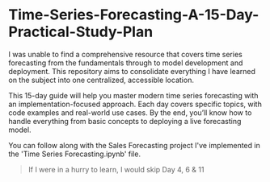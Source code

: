 # Time-Series-Forecasting-A-15-Day-Practical-Study-Plan
I was unable to find a comprehensive resource that covers time series forecasting from the fundamentals through to model development and deployment. This repository aims to consolidate everything I have learned on the subject into one centralized, accessible location.

This 15-day guide will help you master modern time series forecasting with an implementation-focused approach. Each day covers specific topics, with code examples and real-world use cases. By the end, you’ll know how to handle everything from basic concepts to deploying a live forecasting model.

You can follow along with the Sales Forecasting project I've implemented in the 'Time Series Forecasting.ipynb' file.

> If I were in a hurry to learn, I would skip Day 4, 6 & 11
